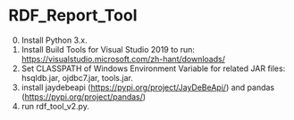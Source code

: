 # RDF_Report_Tool

0. Install Python 3.x.
1. Install Build Tools for Visual Studio 2019 to run: https://visualstudio.microsoft.com/zh-hant/downloads/
2. Set CLASSPATH of Windows Environment Variable for related JAR files: hsqldb.jar, ojdbc7.jar, tools.jar.
3. install jaydebeapi (https://pypi.org/project/JayDeBeApi/) and pandas (https://pypi.org/project/pandas/)
4. run rdf_tool_v2.py.
